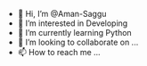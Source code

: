 - 👋 Hi, I’m @Aman-Saggu
- 👀 I’m interested in Developing
- 🌱 I’m currently learning Python
- 💞️ I’m looking to collaborate on ...
- 📫 How to reach me ...

<!---
Aman-Saggu/Aman-Saggu is a ✨ special ✨ repository because its `README.md` (this file) appears on your GitHub profile.
You can click the Preview link to take a look at your changes.
--->

